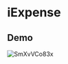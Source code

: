 # iExpense

## Demo
![SmXvVCo83x](https://user-images.githubusercontent.com/64978825/87979303-c32d8900-cac9-11ea-9526-92ee803f724e.gif)
